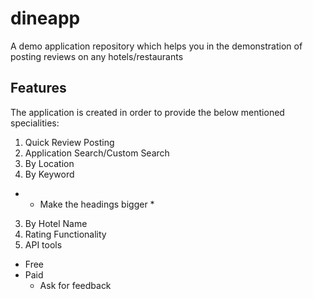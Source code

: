 # dineapp
A demo application repository which helps you in the demonstration of posting reviews on any hotels/restaurants
## Features
The application is created in order to provide the below mentioned specialities:
 1. Quick Review Posting
 2. Application Search/Custom Search
  1. By Location
  2. By Keyword
   * * Make the headings bigger *
  3. By Hotel Name
 3. Rating Functionality
 4. API tools
  * Free
  * Paid
    * Ask for feedback
  
 
  
